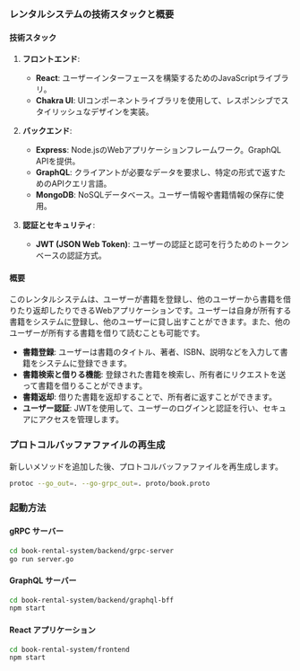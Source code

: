 ### レンタルシステムの技術スタックと概要

#### 技術スタック

1. **フロントエンド**:
   - **React**: ユーザーインターフェースを構築するためのJavaScriptライブラリ。
   - **Chakra UI**: UIコンポーネントライブラリを使用して、レスポンシブでスタイリッシュなデザインを実装。

2. **バックエンド**:
   - **Express**: Node.jsのWebアプリケーションフレームワーク。GraphQL APIを提供。
   - **GraphQL**: クライアントが必要なデータを要求し、特定の形式で返すためのAPIクエリ言語。
   - **MongoDB**: NoSQLデータベース。ユーザー情報や書籍情報の保存に使用。

3. **認証とセキュリティ**:
   - **JWT (JSON Web Token)**: ユーザーの認証と認可を行うためのトークンベースの認証方式。

<!-- 4. **インフラ**:
   - **Docker**: アプリケーションをコンテナ化し、どこでも実行可能にするためのコンテナ技術。
   - **Kubernetes (AKS)**: Azure Kubernetes Serviceを利用して、コンテナ化されたアプリケーションをスケーラブルにデプロイ、管理。
   - **Azure Container Registry (ACR)**: Dockerイメージをホスティングするためのプライベートレジストリ。
   - **Azure Kubernetes Service (AKS)**: Kubernetesクラスターを管理するためのAzureのマネージドサービス。 -->

#### 概要

このレンタルシステムは、ユーザーが書籍を登録し、他のユーザーから書籍を借りたり返却したりできるWebアプリケーションです。ユーザーは自身が所有する書籍をシステムに登録し、他のユーザーに貸し出すことができます。また、他のユーザーが所有する書籍を借りて読むことも可能です。

- **書籍登録**: ユーザーは書籍のタイトル、著者、ISBN、説明などを入力して書籍をシステムに登録できます。
- **書籍検索と借りる機能**: 登録された書籍を検索し、所有者にリクエストを送って書籍を借りることができます。
- **書籍返却**: 借りた書籍を返却することで、所有者に返すことができます。
- **ユーザー認証**: JWTを使用して、ユーザーのログインと認証を行い、セキュアにアクセスを管理します。




### プロトコルバッファファイルの再生成

新しいメソッドを追加した後、プロトコルバッファファイルを再生成します。

```sh
protoc --go_out=. --go-grpc_out=. proto/book.proto
```

### 起動方法

#### gRPC サーバー

```sh
cd book-rental-system/backend/grpc-server
go run server.go
```

#### GraphQL サーバー

```sh
cd book-rental-system/backend/graphql-bff
npm start
```

#### React アプリケーション

```sh
cd book-rental-system/frontend
npm start
```






